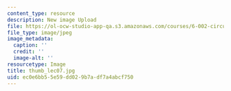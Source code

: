 ```yaml
---
content_type: resource
description: New image Upload
file: https://ol-ocw-studio-app-qa.s3.amazonaws.com/courses/6-002-circuits-and-electronics-spring-2007/ec0e6bb55e59dd029b7adf7a4abcf750_thumb_lec07.jpg
file_type: image/jpeg
image_metadata:
  caption: ''
  credit: ''
  image-alt: ''
resourcetype: Image
title: thumb_lec07.jpg
uid: ec0e6bb5-5e59-dd02-9b7a-df7a4abcf750
---
```

